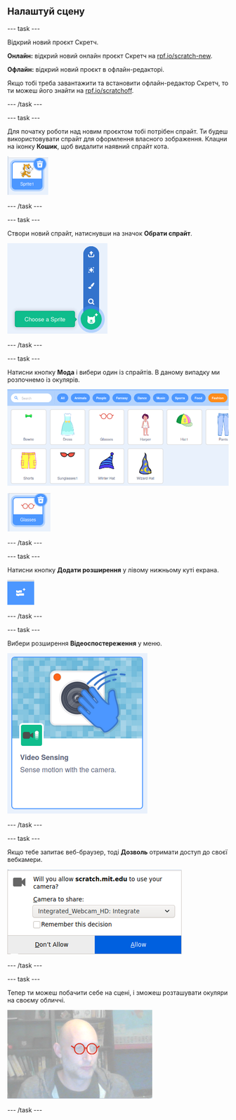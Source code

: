 ## Налаштуй сцену

--- task ---

Відкрий новий проєкт Скретч.

**Онлайн:** відкрий новий онлайн проєкт Скретч на [rpf.io/scratch-new](https://rpf.io/scratch-new).

**Офлайн:** відкрий новий проєкт в офлайн-редакторі.

Якщо тобі треба завантажити та встановити офлайн-редактор Скретч, то ти можеш його знайти на [rpf.io/scratchoff](https://rpf.io/scratchoff).

--- /task ---

--- task ---

Для початку роботи над новим проєктом тобі потрібен спрайт. Ти будеш використовувати спрайт для оформлення власного зображення. Клацни на іконку **Кошик**, щоб видалити наявний спрайт кота.

![зображення, що показує значок кошика на спрайті Кота](images/delete-sprite.png)

--- /task ---

--- task ---

Створи новий спрайт, натиснувши на значок **Обрати спрайт**.

![зображення із відкритим значком вибору спрайта](images/new-sprite.png)

--- /task ---

--- task ---

Натисни кнопку **Мода** і вибери один із спрайтів. В даному випадку ми розпочнемо із окулярів.

![зображення, що показує спрайти моди](images/fashion.png)

![зображення, що показує спрайт окулярів](images/glasses.png)

--- /task ---

--- task ---

Натисни кнопку **Додати розширення** у лівому нижньому куті екрана.

![зображення, що показує кнопку додавання розширення](images/add-extension.png)

--- /task ---

--- task ---

Вибери розширення **Відеоспостереження** у меню.

![зображення, що показує вибір розширення відеоспостереження](images/video-extension.png)

--- /task ---

--- task ---

Якщо тебе запитає веб-браузер, тоді **Дозволь** отримати доступ до своєї вебкамери.

![image showing browser prompt to allow access to the camera](images/allow-camera.png)

--- /task ---

--- task ---

Тепер ти можеш побачити себе на сцені, і зможеш розташувати окуляри на своєму обличчі.

![image showing a man with glasses superimposed over his face](images/man-with-glasses.png)

--- /task ---





